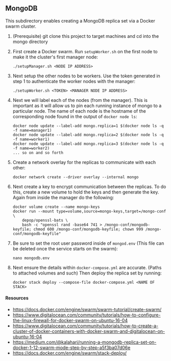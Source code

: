 ## MongoDB

This subdirectory enables creating a MongoDB replica set via a Docker swarm
cluster.

1. (Prerequisite) git clone this project to target machines and cd into the mongo directory

2. First create a Docker swarm. Run `setupWorker.sh` on the first node to make it
the cluster's first manager node:
    
    `./setupManager.sh <NODE IP ADDRESS>`

3. Next setup the other nodes to be workers. Use the token generated in step 1
to authenticate the worker nodes with the manager:

    `./setupWorker.sh <TOKEN> <MANAGER NODE IP ADDRESS>`

4. Next we will label each of the nodes (from the manager). This is important as it will allow 
us to pin each running instance of mongo to a particular node. The name of each node is the hostname
of the corresponding node found in the output of `docker node ls`:

    ```
   docker node update --label-add mongo.replica=1 $(docker node ls -q -f name=manager1)
   docker node update --label-add mongo.replica=2 $(docker node ls -q -f name=worker1)
   docker node update --label-add mongo.replica=3 $(docker node ls -q -f name=worker2)
   ... so on and so forth
    ```

5. Create a network overlay for the replicas to communicate with each other:

    `docker network create --driver overlay --internal mongo`
    
6. Next create a key to encrypt communication between the replicas. To do this, create
a new volume to hold the keys and then generate the key. Again from inside the manager
do the following:

    ```
   docker volume create --name mongo-keys
   docker run --mount type=volume,source=mongo-keys,target=/mongo-conf  \
        depop/openssl-bats \
        bash -c "openssl rand -base64 741 > /mongo-conf/mongodb-keyfile; chmod 600 /mongo-conf/mongodb-keyfile; chown 999 /mongo-conf/mongodb-keyfile"
    ```
    
7. Be sure to set the root user password inside of `mongod.env`
(This file can be deleted once the service starts on the swarm):

    `nano mongodb.env`
    
8. Next ensure the details within `docker-compose.yml` are accurate. (Paths to attached
 volumes and such) Then deploy the replica set by running:

    `docker stack deploy --compose-file docker-compose.yml <NAME OF STACK>`

#### Resources
- https://docs.docker.com/engine/swarm/swarm-tutorial/create-swarm/
- https://www.digitalocean.com/community/tutorials/how-to-configure-the-linux-firewall-for-docker-swarm-on-ubuntu-16-04
- https://www.digitalocean.com/community/tutorials/how-to-create-a-cluster-of-docker-containers-with-docker-swarm-and-digitalocean-on-ubuntu-16-04
- https://medium.com/@kalahari/running-a-mongodb-replica-set-on-docker-1-12-swarm-mode-step-by-step-a5f3ba07d06e
- https://docs.docker.com/engine/swarm/stack-deploy/